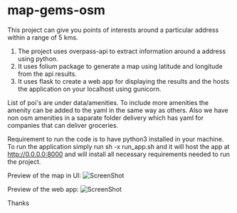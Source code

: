 # map-gems-osm
This project can give you points of interests around a particular address within a range of 5 kms.
1. The project uses overpass-api to extract information around a address using python.
2. It uses folium package to generate a map using latitude and longitude from the api results.
3. It uses flask to create a web app for displaying the results and the hosts the application on your localhost using gunicorn.

List of poi's are under data/amenities. To include more amenities the amenity can be added to the yaml in the same way as others.
Also we have non osm amenities in a saparate folder delivery which has yaml for companies that can deliver groceries.

Requirement to run the code is to have python3 installed in your machine.
To run the application simply run sh -x run_app.sh and it will host the app at  http://0.0.0.0:8000 and will install all necessary requirements needed to run the project.

Preview of the map in UI:
![ScreenShot](https://raw.github.com/rkaul08/map-gems-osm/master/app-screenshot/frontend-map.png)

Preview of the web app: 
![ScreenShot](https://raw.github.com/rkaul08/map-gems-osm/master/app-screenshot/frontend-image.png)





Thanks
